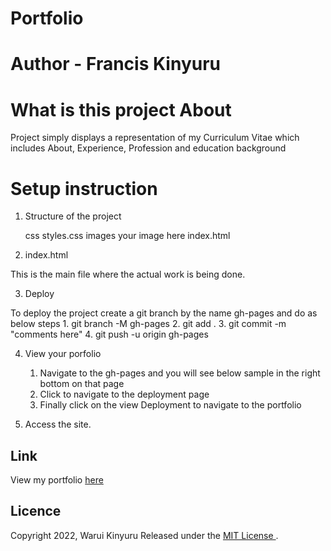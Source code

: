# Portfolio

# Author - Francis Kinyuru

# What is this project About
Project simply displays a representation of my Curriculum Vitae which includes About, Experience, Profession and education background

# Setup instruction

1. Structure of the project

    css
        styles.css
    images
        your image here
    index.html

2. index.html

 This is the main file where the actual work is being done.

 3. Deploy

  To deploy the project create a git branch by the name gh-pages and do as below steps
    1. git branch -M gh-pages
    2. git add .
    3. git commit -m "comments here"
    4. git push -u origin gh-pages

 4. View your porfolio

     1. Navigate to the gh-pages and you will see below sample in the right bottom on that page 
     2. Click to navigate to the deployment page 
     3. Finally click on the view Deployment to navigate to the portfolio

5. Access the site.
 
 ## Link 
  View my portfolio [here]( https://franciskinyuru.github.io/myportfolio/)

 ## Licence

 Copyright  2022, Warui Kinyuru  Released under the [MIT License ](https://github.com/franciskinyuru/myportfolio/blob/gh-pages/Lisence.md).


 

